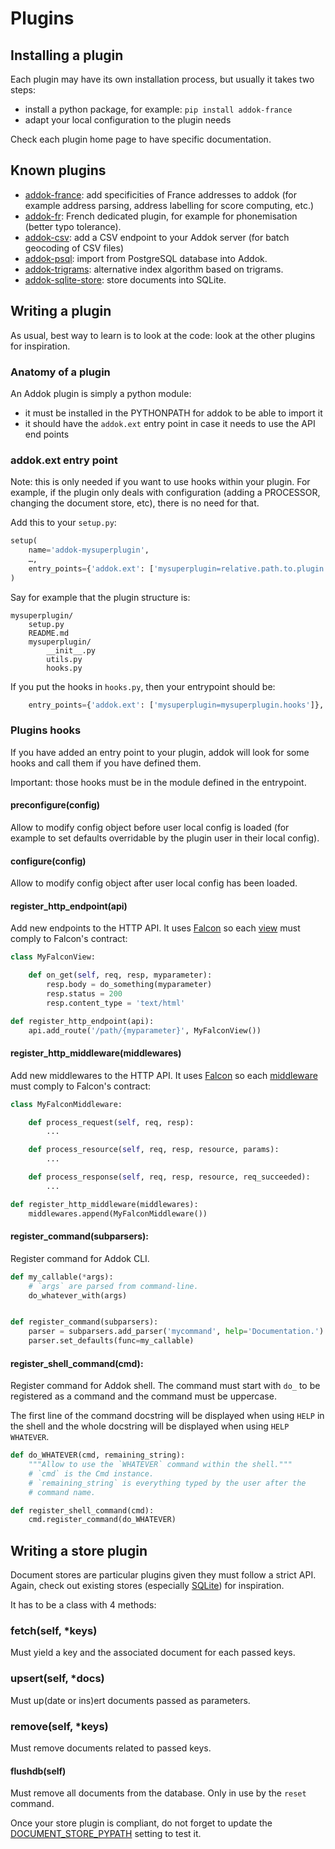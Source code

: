 # Plugins

## Installing a plugin

Each plugin may have its own installation process, but usually it takes two steps:

- install a python package, for example: `pip install addok-france`
- adapt your local configuration to the plugin needs

Check each plugin home page to have specific documentation.


## Known plugins

- [addok-france](https://github.com/addok/addok-france): add specificities of France addresses to
  addok (for example address parsing, address labelling for score computing, etc.)
- [addok-fr](https://github.com/addok/addok-fr): French dedicated plugin, for example for phonemisation
  (better typo tolerance).
- [addok-csv](https://github.com/addok/addok-csv): add a CSV endpoint to your Addok server (for batch
  geocoding of CSV files)
- [addok-psql](https://github.com/addok/addok-psql): import from PostgreSQL database into Addok.
- [addok-trigrams](https://github.com/addok/addok-trigrams): alternative index algorithm based on trigrams.
- [addok-sqlite-store](https://github.com/addok/addok-sqlite-store): store documents into SQLite.

## Writing a plugin

As usual, best way to learn is to look at the code: look at the other plugins for inspiration.

### Anatomy of a plugin

An Addok plugin is simply a python module:

- it must be installed in the PYTHONPATH for addok to be able to import it
- it should have the `addok.ext` entry point in case it needs to use the API
  end points

### addok.ext entry point

Note: this is only needed if you want to use hooks within your plugin.
For example, if the plugin only deals with configuration
(adding a PROCESSOR, changing the document store, etc), there is no need
for that.

Add this to your `setup.py`:

```python
setup(
    name='addok-mysuperplugin',
    …,
    entry_points={'addok.ext': ['mysuperplugin=relative.path.to.plugin']},
)
```

Say for example that the plugin structure is:

```
mysuperplugin/
    setup.py
    README.md
    mysuperplugin/
        __init__.py
        utils.py
        hooks.py
```

If you put the hooks in `hooks.py`, then your entrypoint should be:

```python
    entry_points={'addok.ext': ['mysuperplugin=mysuperplugin.hooks']},
```

### Plugins hooks

If you have added an entry point to your plugin, addok will look for some hooks
and call them if you have defined them.

Important: those hooks must be in the module defined in the entrypoint.


#### preconfigure(config)

Allow to modify config object before user local config is loaded (for example
to set defaults overridable by the plugin user in their local config).


#### configure(config)

Allow to modify config object after user local config has been loaded.


#### register_http_endpoint(api)

Add new endpoints to the HTTP API. It uses [Falcon](http://falcon.readthedocs.io/)
so each [view](http://falcon.readthedocs.io/en/stable/api/request_and_response.html)
must comply to Falcon's contract:

```python
class MyFalconView:

    def on_get(self, req, resp, myparameter):
        resp.body = do_something(myparameter)
        resp.status = 200
        resp.content_type = 'text/html'

def register_http_endpoint(api):
    api.add_route('/path/{myparameter}', MyFalconView())
```

#### register_http_middleware(middlewares)

Add new middlewares to the HTTP API. It uses [Falcon](http://falcon.readthedocs.io/)
so each [middleware](http://falcon.readthedocs.io/en/stable/api/middleware.html)
must comply to Falcon's contract:

```python
class MyFalconMiddleware:

    def process_request(self, req, resp):
        ...

    def process_resource(self, req, resp, resource, params):
        ...

    def process_response(self, req, resp, resource, req_succeeded):
        ...

def register_http_middleware(middlewares):
    middlewares.append(MyFalconMiddleware())
```

#### register_command(subparsers):

Register command for Addok CLI.

```python
def my_callable(*args):
    # `args` are parsed from command-line.
    do_whatever_with(args)


def register_command(subparsers):
    parser = subparsers.add_parser('mycommand', help='Documentation.')
    parser.set_defaults(func=my_callable)
```

#### register_shell_command(cmd):

Register command for Addok shell. The command must start with `do_` to
be registered as a command and the command must be uppercase.

The first line of the command docstring will be displayed when using `HELP`
in the shell and the whole docstring will be displayed when using
`HELP WHATEVER`.

```python
def do_WHATEVER(cmd, remaining_string):
    """Allow to use the `WHATEVER` command within the shell."""
    # `cmd` is the Cmd instance.
    # `remaining_string` is everything typed by the user after the
    # command name.

def register_shell_command(cmd):
    cmd.register_command(do_WHATEVER)
```


## Writing a store plugin

Document stores are particular plugins given they must follow a strict API.
Again, check out existing stores (especially
[SQLite](https://github.com/addok/addok-sqlite-store)) for inspiration.

It has to be a class with 4 methods:

### fetch(self, *keys)

Must yield a key and the associated document for each passed keys.

### upsert(self, *docs)

Must up(date or ins)ert documents passed as parameters.

### remove(self, *keys)

Must remove documents related to passed keys.

#### flushdb(self)

Must remove all documents from the database.
Only in use by the `reset` command.

Once your store plugin is compliant, do not forget to update the
[DOCUMENT_STORE_PYPATH](config.md) setting to test it.
